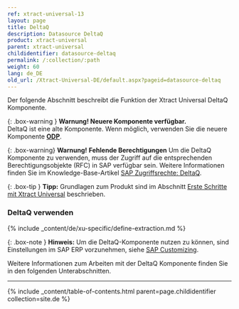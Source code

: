 ```yaml
---
ref: xtract-universal-13
layout: page
title: DeltaQ
description: Datasource DeltaQ
product: xtract-universal
parent: xtract-universal
childidentifier: datasource-deltaq
permalink: /:collection/:path
weight: 60
lang: de_DE
old_url: /Xtract-Universal-DE/default.aspx?pageid=datasource-deltaq
---
```


Der folgende Abschnitt beschreibt die Funktion der Xtract Universal DeltaQ Komponente. <br>

{: .box-warning } 
**Warnung! Neuere Komponente verfügbar.**<br>
DeltaQ ist eine alte Komponente. Wenn möglich, verwenden Sie die neuere Komponente **[ODP](./odp)**.

{: .box-warning}
**Warnung!** **Fehlende Berechtigungen**
Um die DeltaQ Komponente zu verwenden, muss der Zugriff auf die entsprechenden Berechtigungsobjekte (RFC) in SAP verfügbar sein. 
Weitere Informationen finden Sie im Knowledge-Base-Artikel [SAP Zugriffsrechte: DeltaQ](https://kb.theobald-software.com/sap/authority-objects-sap-user-rights#deltaq).


{: .box-tip }
**Tipp:** Grundlagen zum Produkt sind im Abschnitt [Erste Schritte mit Xtract Universal](./erste-schritte) beschrieben.

### DeltaQ verwenden
{% include _content/de/xu-specific/define-extraction.md %}

{: .box-note }
**Hinweis:** Um die DeltaQ-Komponente nutzen zu können, sind Einstellungen im SAP ERP vorzunehmen, siehe [SAP Customizing](./sap-customizing/customizing-fuer-deltaq).

Weitere Informationen zum Arbeiten mit der DeltaQ Komponente finden Sie in den folgenden Unterabschnitten.

---

{% include _content/table-of-contents.html parent=page.childidentifier collection=site.de %}
